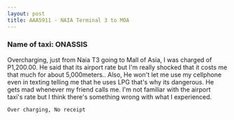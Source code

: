 ```yaml
---
layout: post
title: AAA5911 - NAIA Terminal 3 to MOA
---
```


### Name of taxi: ONASSIS

Overcharging, just from Naia T3 going to Mall of Asia, I was charged of P1,200.00. He said that its airport rate but I'm really shocked that it costs me that much for about 5,000meters.. Also, He won't let me use my cellphone even in texting telling me that he uses LPG that's why its dangerous. He gets mad whenever my friend calls me. I'm not familiar with the airport taxi's rate but I think there's something wrong with what I experienced.

```Over charging, No receipt```

